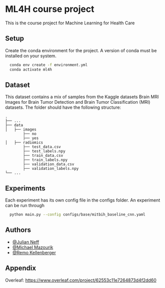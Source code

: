 
# ML4H course project

This is the course project for Machine Learning for Health Care

## Setup

Create the conda environment for the project. A version of conda must be installed on your system.

```bash
  conda env create -f environment.yml
  conda activate ml4h
```

## Dataset

This dataset contains a mix of samples from the Kaggle datasets Brain MRI Images for Brain Tumor Detection and Brain Tumor Classification (MRI) datasets. The folder should have the following structure:

    .
    ├── ...
    ├── data                    
    │   ├── images
            ├── no
            ├── yes
    │   ├── radiomics
            ├── test_data.csv
            ├── test_labels.npy
            ├── train_data.csv
            ├── train_labels.npy
            ├── validation_data.csv
            ├── validation_labels.npy
    └── ...

## Experiments

Each experiment has its own config file in the configs folder. An experiment can be run through

```bash
  python main.py --config configs/base/mitbih_baseline_cnn.yaml
```

## Authors

- [@Julian Neff](https://github.com/neffjulian)
- [@Michael Mazourik](https://github.com/MikeDoes)
- [@Remo Kellenberger](https://github.com/remo48)

## Appendix

Overleaf: https://www.overleaf.com/project/62553c11e7264873d4f2dd60
